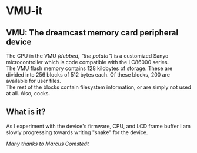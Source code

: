 VMU-it
======

VMU: The dreamcast memory card peripheral device  
------------------------------------------------

The CPU in the VMU _(dubbed, "the potato")_ is a customized Sanyo microcontroller which is code compatible with the LC86000 series.  
The VMU flash memory contains 128 kilobytes of storage. These are divided into 256 blocks of 512 bytes each. Of these blocks, 200 are available for user files.  
The rest of the blocks contain filesystem information, or are simply not used at all.  Also, cocks.

  
  
What is it?
-----------
  
As I experiment with the device's firmware, CPU, and LCD frame buffer I am slowly progressing towards writing "snake" for the device.  

  
  
  
  
  
  
  

_Many thanks to Marcus Comstedt_
